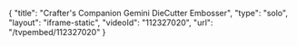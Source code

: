 {
    "title": "Crafter's Companion Gemini DieCutter   Embosser",
    "type": "solo",
    "layout": "iframe-static",
    "videoId": "112327020",
    "url": "\/tvpembed\/112327020"
}